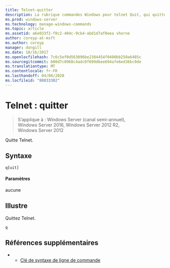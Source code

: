```yaml
---
title: Telnet-quitter
description: La rubrique commandes Windows pour telnet Quit, qui quitte Telnet.
ms.prod: windows-server
ms.technology: manage-windows-commands
ms.topic: article
ms.assetid: a6e033f2-f0c2-404c-9cb4-abd1d7af0eea vhorne
author: coreyp-at-msft
ms.author: coreyp
manager: dongill
ms.date: 10/16/2017
ms.openlocfilehash: 7c6c5ef0d563096be2384454f0480bb250a6485c
ms.sourcegitcommit: b00d7c8968c4adc8f699dbee694afe6ed36bc9de
ms.translationtype: MT
ms.contentlocale: fr-FR
ms.lasthandoff: 04/08/2020
ms.locfileid: "80833302"
---
```

# <a name="telnet-quit"></a>Telnet : quitter

>S’applique à : Windows Server (canal semi-annuel), Windows Server 2016, Windows Server 2012 R2, Windows Server 2012

Quitte Telnet.   

## <a name="syntax"></a>Syntaxe  
```  
q[uit]  
```  
#### <a name="parameters"></a>Paramètres  
aucune  
## <a name="examples"></a><a name=BKMK_Examples></a>Illustre  
Quittez Telnet.  
```  
q  
```  
## <a name="additional-references"></a>Références supplémentaires  
-   - [Clé de syntaxe de ligne de commande](command-line-syntax-key.md)  

